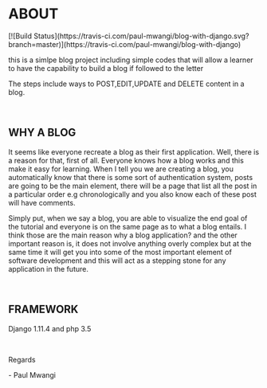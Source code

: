 <h1>ABOUT</H1> [![Build Status](https://travis-ci.com/paul-mwangi/blog-with-django.svg?branch=master)](https://travis-ci.com/paul-mwangi/blog-with-django)
<p>this is a simlpe blog project including simple codes that will allow a learner to have the capability to build a blog if followed to the letter</p>
 <p>The steps include ways to POST,EDIT,UPDATE and DELETE content in a blog.<p><br>
  <h2>WHY A BLOG</h2>
    <p> It seems like everyone recreate a blog as their first application. Well, there is a reason for that, first of all. Everyone knows how a blog works and this make it easy for learning. When I tell you we are creating a blog, you automatically know that there is some sort of authentication system, posts are going to be the main element, there will be a page that list all the post in a particular order e.g chronologically and you also know each of these post will have comments.

Simply put, when we say a blog, you are able to visualize the end goal of the tutorial and everyone is on the same page as to what a blog entails. I think those are the main reason why a blog application? and the other important reason is, it does not involve anything overly complex but at the same time it will get you into some of the most important element of software development and this will act as a stepping stone for any application in the future.<p><br>
<h2>FRAMEWORK</H2>
    <p>Django 1.11.4 and php 3.5<p><br>
<p>Regards</p>
    - Paul Mwangi<br>
    

